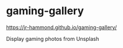 # gaming-gallery

https://jr-hammond.github.io/gaming-gallery/

Display gaming photos from Unsplash
